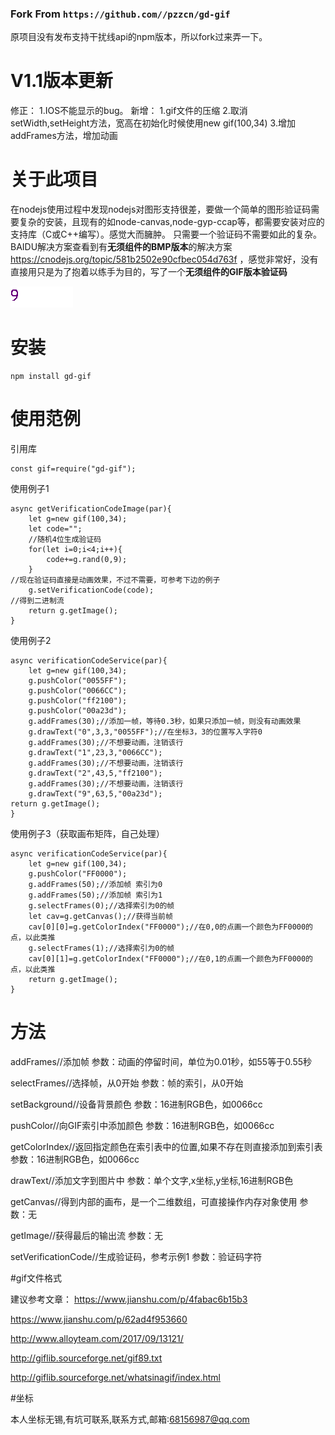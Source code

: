 ### Fork From `https://github.com//pzzcn/gd-gif`

原项目没有发布支持干扰线api的npm版本，所以fork过来弄一下。

# V1.1版本更新
修正：
1.IOS不能显示的bug。
新增：
1.gif文件的压缩
2.取消setWidth,setHeight方法，宽高在初始化时候使用new gif(100,34)
3.增加addFrames方法，增加动画


# 关于此项目

在nodejs使用过程中发现nodejs对图形支持很差，要做一个简单的图形验证码需要复杂的安装，且现有的如node-canvas,node-gyp-ccap等，都需要安装对应的支持库（C或C++编写）。感觉大而臃肿。
只需要一个验证码不需要如此的复杂。
BAIDU解决方案查看到有**无须组件的BMP版本**的解决方案
https://cnodejs.org/topic/581b2502e90cfbec054d763f
，感觉非常好，没有直接用只是为了抱着以练手为目的，写了一个**无须组件的GIF版本验证码**

![enter image description here](https://github.com//pzzcn/gd-gif/blob/master/verificationCode.gif?raw=true)

# 安装

    npm install gd-gif

# 使用范例

引用库

    const gif=require("gd-gif");

使用例子1

    async getVerificationCodeImage(par){
        let g=new gif(100,34);
        let code="";
        //随机4位生成验证码
        for(let i=0;i<4;i++){
            code+=g.rand(0,9);
        }
    //现在验证码直接是动画效果，不过不需要，可参考下边的例子
        g.setVerificationCode(code);
    //得到二进制流
        return g.getImage();
    }
   使用例子2

    async verificationCodeService(par){
        let g=new gif(100,34);
        g.pushColor("0055FF");
        g.pushColor("0066CC");
        g.pushColor("ff2100");
        g.pushColor("00a23d");
        g.addFrames(30);//添加一帧，等待0.3秒，如果只添加一帧，则没有动画效果
        g.drawText("0",3,3,"0055FF");//在坐标3，3的位置写入字符0
        g.addFrames(30);//不想要动画，注销该行
        g.drawText("1",23,3,"0066CC");
        g.addFrames(30);//不想要动画，注销该行
        g.drawText("2",43,5,"ff2100");
        g.addFrames(30);//不想要动画，注销该行
        g.drawText("9",63,5,"00a23d");
    return g.getImage();
    }
   使用例子3（获取画布矩阵，自己处理）

    async verificationCodeService(par){
        let g=new gif(100,34);
        g.pushColor("FF0000");
        g.addFrames(50);//添加帧 索引为0
        g.addFrames(50);//添加帧 索引为1
        g.selectFrames(0);//选择索引为0的帧
        let cav=g.getCanvas();//获得当前帧
        cav[0][0]=g.getColorIndex("FF0000");//在0,0的点画一个颜色为FF0000的点，以此类推
        g.selectFrames(1);//选择索引为0的帧
        cav[0][1]=g.getColorIndex("FF0000");//在0,1的点画一个颜色为FF0000的点，以此类推
        return g.getImage();
    }
# 方法
addFrames//添加帧
参数：动画的停留时间，单位为0.01秒，如55等于0.55秒

selectFrames//选择帧，从0开始
参数：帧的索引，从0开始

setBackground//设备背景颜色
参数：16进制RGB色，如0066cc

pushColor//向GIF索引中添加颜色
参数：16进制RGB色，如0066cc

getColorIndex//返回指定颜色在索引表中的位置,如果不存在则直接添加到索引表
参数：16进制RGB色，如0066cc

drawText//添加文字到图片中
参数：单个文字,x坐标,y坐标,16进制RGB色


getCanvas//得到内部的画布，是一个二维数组，可直接操作内存对象使用
参数：无


getImage//获得最后的输出流
参数：无


setVerificationCode//生成验证码，参考示例1
参数：验证码字符

#gif文件格式

建议参考文章：
https://www.jianshu.com/p/4fabac6b15b3

https://www.jianshu.com/p/62ad4f953660

http://www.alloyteam.com/2017/09/13121/

http://giflib.sourceforge.net/gif89.txt

http://giflib.sourceforge.net/whatsinagif/index.html

#坐标

本人坐标无锡,有坑可联系,联系方式,邮箱:68156987@qq.com
